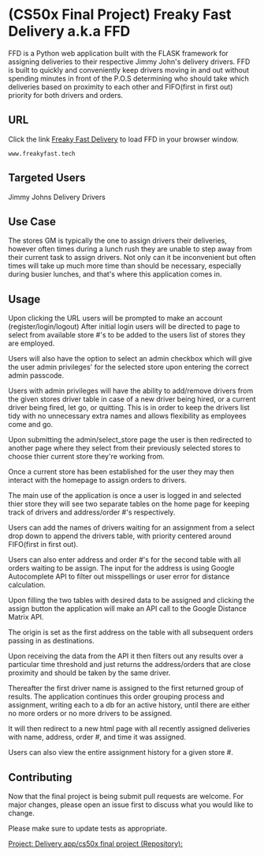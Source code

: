 # (CS50x Final Project) Freaky Fast Delivery a.k.a FFD

FFD is a Python web application built with the FLASK framework for assigning deliveries to their respective Jimmy John's delivery drivers. FFD is built to quickly and conveniently keep drivers moving in and out without spending minutes in front of the P.O.S determining who should take which deliveries based on proximity to each other and FIFO(first in first out) priority for both drivers and orders. 

## URL

Click the link [Freaky Fast Delivery](www.freakyfast.tech) to load FFD in your browser window.

```
www.freakyfast.tech
```

## Targeted Users
 Jimmy Johns Delivery Drivers

## Use Case
The stores GM is typically the one to assign drivers their deliveries, however often times during a lunch rush they are unable to step away from their current task to assign drivers. Not only can it be inconvenient but often times will take up much more time than should be necessary, especially during busier lunches, and that's where this application comes in.

## Usage

Upon clicking the URL users will be prompted to make an account (register/login/logout) After initial login users will be directed to page to select from available store #'s to be added to the users list of stores they are employed.

Users will also have the option to select an admin checkbox which will give the user admin privileges' for the selected store upon entering the correct admin passcode.

Users with admin privileges will have the ability to add/remove drivers from the given stores driver table in case of a new driver being hired, or a current driver being fired, let go, or quitting. This is in order to keep the drivers list tidy with no unnecessary extra names and allows flexibility as employees come and go.

Upon submitting the admin/select_store page the user is then redirected to another page where they select from their previously selected stores to choose thier current store they're working from.

Once a current store has been established for the user they may then interact with the homepage to assign orders to drivers.

The main use of the application is once a user is logged in and selected thier store they will see two separate tables on the home page for keeping track of drivers and address/order #'s respectively.

Users can add the names of drivers waiting for an assignment from a select drop down to append the drivers table, with priority centered around FIFO(first in first out).

 Users can also enter address and order #'s for the second table with all orders waiting to be assign. The input for the address is using Google Autocomplete API to filter out misspellings or user error for distance calculation. 

Upon filling the two tables with desired data to be assigned and clicking the assign button the application will make an API call to the Google Distance Matrix API. 

The origin is set as the first address on the table with all subsequent orders passing in as destinations. 

Upon receiving the data from the API it then filters out any results over a particular time threshold and just returns the address/orders that are close proximity and should be taken by the same driver. 

Thereafter the first driver name is assigned to the first returned group of results. The application continues this order grouping process and assignment, writing each to a db for an active history, until there are either no more orders or no more drivers to be assigned. 

It will then redirect to a new html page with all recently assigned deliveries with name, address, order #, and time it was assigned. 

Users can also view the entire assignment history for a given store #.

## Contributing
Now that the final project is being submit pull requests are welcome. For major changes, please open an issue first to discuss what you would like to change.

Please make sure to update tests as appropriate.

[Project: Delivery app/cs50x final project (Repository):](https://github.com/LucidLegend/cs50x-fp)
